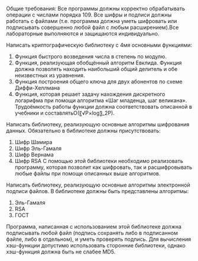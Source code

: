 Общие требования: Все программы должны корректно обрабатывать операции с числами порядка 109. Все шифры и подписи должны работать с файлами (т.е. программа должна уметь шифровать или подписывать совершенно любой файл с любым расширением).Все лабораторные выполняются и защищаются индивидуально.

Написать криптографическую библиотеку с 4мя основными функциями:
1.	Функция быстрого возведения числа в степень по модулю.
2.	Функция, реализующая обобщённый алгоритм Евклида. Функция должна позволять находить наибольший общий делитель и обе неизвестных из уравнения.
3.	Функция построения общего ключа для двух абонентов по схеме Диффи-Хеллмана
4.	Функция, которая решает задачу нахождения дискретного логарифма при помощи алгоритма «Шаг младенца, шаг великана». Трудоёмкость работы функции должна соответствовать описанной в учебники и составлятьO(〖√P×log〗_2⁡P).

Написать библиотеку, реализующую основные алгоритмы шифрования данных. Обязательно в библиотеке должны присутствовать:
1.	Шифр Шамира
2.	Шифр Эль-Гамаля
3.	Шифр Вернама
4.	Шифр RSA
С помощью этой библиотеки необходимо реализовать программу, которая позволит как шифровать, так и расшифровывать любые файлы при помощи описанных выше алгоритмов.

Написать библиотеку, реализующую основные алгоритмы электронной подписи файлов. В библиотеке должны быть представлены алгоритмы:
1.	Эль-Гамаля
2.	RSA
3.	ГОСТ

Программа, написанная с использованием этой библиотеке должна подписывать любой файл (подпись сохранять либо в подписанном файле, либо в отдельном), и уметь проверять подпись. Для вычисления хэш-функции допустимо использовать сторонние библиотеки, однако хэш-функция должна быть не слабее MD5.
